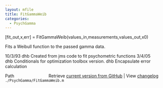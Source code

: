 ```yaml
---
layout: mfile
title: FitGammaWeib
categories:
  - PsychGamma
---
```


\[fit\_out,x,err\] = FitGammaWeib\(values\_in,measurements,values\_out,x0\)

Fits a Weibull function to the passed gamma data.

10/3/93   dhb   Created from jms code to fit psychometric functions
3/4/05      dhb   Conditionals for optimization toolbox version.
                    dhb     Encapsulate error calculation


<div class="code_header" style="text-align:right;">
  <span style="float:left;">Path&nbsp;&nbsp;</span> <span class="counter">Retrieve <a href=
  "https://raw.github.com/Psychtoolbox-3/Psychtoolbox-3/beta/./PsychGamma/FitGammaWeib.m">current version from GitHub</a> | View <a href=
  "https://github.com/Psychtoolbox-3/Psychtoolbox-3/commits/beta/./PsychGamma/FitGammaWeib.m">changelog</a></span>
</div>
<div class="code">
  <code>./PsychGamma/FitGammaWeib.m</code>
</div>

